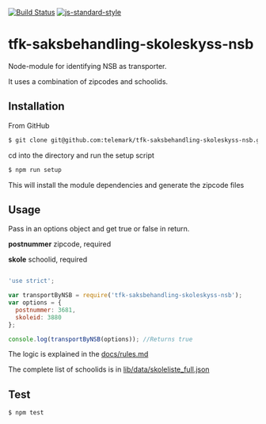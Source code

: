 [![Build Status](https://travis-ci.org/telemark/tfk-saksbehandling-skoleskyss-nsb.svg?branch=master)](https://travis-ci.org/telemark/tfk-saksbehandling-skoleskyss-nsb)
[![js-standard-style](https://img.shields.io/badge/code%20style-standard-brightgreen.svg?style=flat)](https://github.com/feross/standard)
# tfk-saksbehandling-skoleskyss-nsb
Node-module for identifying NSB as transporter.

It uses a combination of zipcodes and schoolids.

## Installation
From GitHub

```sh
$ git clone git@github.com:telemark/tfk-saksbehandling-skoleskyss-nsb.git
```

cd into the directory and run the setup script

```sh
$ npm run setup
```

This will install the module dependencies and generate the zipcode files

## Usage
Pass in an options object and get true or false in return.

**postnummer** zipcode, required

**skole** schoolid, required

```javascript

'use strict';

var transportByNSB = require('tfk-saksbehandling-skoleskyss-nsb');
var options = {
  postnummer: 3681,
  skoleid: 3880
};

console.log(transportByNSB(options)); //Returns true

```

The logic is explained in the [docs/rules.md](/docs/rules.md)

The complete list of schoolids is in [lib/data/skoleliste_full.json](/lib/data/skoleliste_full.json)

## Test

```sh
$ npm test
```
